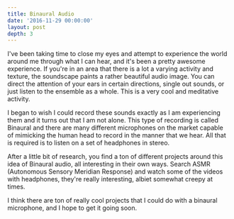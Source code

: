```yaml
---
title: Binaural Audio
date: '2016-11-29 00:00:00'
layout: post
depth: 3
---
```


I've been taking time to close my eyes and attempt to experience the world around me through what I can hear, and it's been a pretty awesome experience. If you're in an area that there is a lot a varying activity and texture, the soundscape paints a rather beautiful audio image. You can direct the attention of your ears in certain directions, single out sounds, or just listen to the ensemble as a whole. This is a very cool and meditative activity.

I began to wish I could record these sounds exactly as I am experiencing them and it turns out that I am not alone. This type of recording is called Binaural and there are many different microphones on the market capable of mimicking the human head to record in the manner that we hear. All that is required is to listen on a set of headphones in stereo.

After a little bit of research, you find a ton of different projects around this idea of Binaural audio, all interesting in their own ways. Search ASMR (Autonomous Sensory Meridian Response) and watch some of the videos with headphones, they're really interesting, albiet somewhat creepy at times.

I think there are ton of really cool projects that I could do with a binaural microphone, and I hope to get it going soon.
